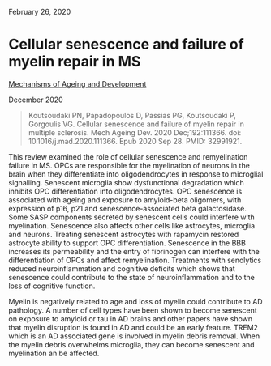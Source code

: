 February 26, 2020

# Cellular senescence and failure of myelin repair in MS

[Mechanisms of Ageing and Development](https://doi.org/10.1016/j.mad.2020.111366)

December 2020

> Koutsoudaki PN, Papadopoulos D, Passias PG, Koutsoudaki P, Gorgoulis VG.
> Cellular senescence and failure of myelin repair in multiple sclerosis. Mech
> Ageing Dev. 2020 Dec;192:111366. doi: 10.1016/j.mad.2020.111366. Epub 2020 Sep
> 28. PMID: 32991921.

This review examined the role of cellular senescence and remyelination failure
in MS. OPCs are responsible for the myelination of neurons in the brain when
they differentiate into oligodendrocytes in response to microglial signalling.
Senescent microglia show dysfunctional degradation which inhibits OPC
differentiation into oligodendrocytes. OPC senescence is associated with ageing
and exposure to amyloid-beta oligomers, with expression of p16, p21 and
senescence-associated beta galactosidase. Some SASP components secreted by
senescent cells could interfere with myelination. Senescence also affects other
cells like astrocytes, microglia and neurons. Treating senescent astrocytes with
rapamycin restored astrocyte ability to support OPC differentiation. Senescence
in the BBB increases its permeability and the entry of fibrinogen can interfere
with the differentiation of OPCs and affect remyelination. Treatments with
senolytics reduced neuroinflammation and cognitive deficits which shows that
senescence could contribute to the state of neuroinflammation and to the loss of
cognitive function.

Myelin is negatively related to age and loss of myelin could contribute to AD
pathology. A number of cell types have been shown to become senescent on
exposure to amyloid or tau in AD brains and other papers have shown that myelin
disruption is found in AD and could be an early feature. TREM2 which is an AD
associated gene is involved in myelin debris removal. When the myelin debris
overwhelms microglia, they can become senescent and myelination an be affected.

